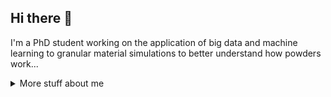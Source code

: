 ## Hi there 👋

I'm a PhD student working on the application of big data and machine learning to granular material simulations to better understand how powders work...

<details>
<summary>
  More stuff about me
</summary>

<a href="https://github.com/anuraghazra/github-readme-stats">
  <img align="center" src="https://github-readme-stats.anuraghazra1.vercel.app/api?username=BenDJenkins&show_icons=true&line_height=27&include_all_commits=true" alt="My github stats" />
</a>  

<!--
**BenDJenkins/BenDJenkins** is a ✨ _special_ ✨ repository because its `README.md` (this file) appears on your GitHub profile.

Here are some ideas to get you started:

- 🔭 I’m currently working on ...
- 🌱 I’m currently learning ...
- 👯 I’m looking to collaborate on ...
- 🤔 I’m looking for help with ...
- 💬 Ask me about ...
- 📫 How to reach me: ...
- 😄 Pronouns: ...
- ⚡ Fun fact: ...
-->
